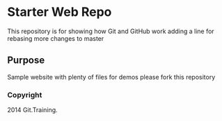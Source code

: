 # Starter Web Repo

This repository is for showing how Git and GitHub work
adding a line for rebasing
more changes to master
## Purpose

Sample website with plenty of files for demos
please fork this repository
### Copyright

2014 Git.Training.
